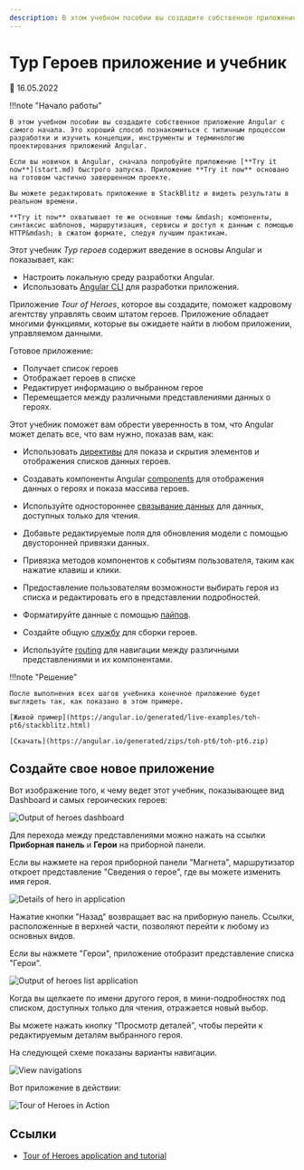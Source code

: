 ```yaml
---
description: В этом учебном пособии вы создадите собственное приложение Angular с самого начала
---
```


# Тур Героев приложение и учебник

:date: 16.05.2022

!!!note "Начало работы"

    В этом учебном пособии вы создадите собственное приложение Angular с самого начала. Это хороший способ познакомиться с типичным процессом разработки и изучить концепции, инструменты и терминологию проектирования приложений Angular.

    Если вы новичок в Angular, сначала попробуйте приложение [**Try it now**](start.md) быстрого запуска. Приложение **Try it now** основано на готовом частично завершенном проекте.

    Вы можете редактировать приложение в StackBlitz и видеть результаты в реальном времени.

    **Try it now** охватывает те же основные темы &mdash; компоненты, синтаксис шаблонов, маршрутизация, сервисы и доступ к данным с помощью HTTP&mdash; в сжатом формате, следуя лучшим практикам.

Этот учебник _Тур героев_ содержит введение в основы Angular и показывает, как:

-   Настроить локальную среду разработки Angular.
-   Использовать [Angular CLI](https://angular.io/cli 'Справочник команд CLI') для разработки приложения.

Приложение _Tour of Heroes_, которое вы создадите, поможет кадровому агентству управлять своим штатом героев. Приложение обладает многими функциями, которые вы ожидаете найти в любом приложении, управляемом данными.

Готовое приложение:

-   Получает список героев
-   Отображает героев в списке
-   Редактирует информацию о выбранном герое
-   Перемещается между различными представлениями данных о героях.

Этот учебник поможет вам обрести уверенность в том, что Angular может делать все, что вам нужно, показав вам, как:

-   Использовать [директивы](glossary.md#directive 'Directives definition') для показа и скрытия элементов и отображения списков данных героев.

-   Создавать компоненты Angular [components](glossary.md#component 'Components definition') для отображения данных о героях и показа массива героев.

-   Используйте одностороннее [связывание данных](glossary.md#data-binding 'Data binding definition') для данных, доступных только для чтения.

-   Добавьте редактируемые поля для обновления модели с помощью двусторонней привязки данных.

-   Привязка методов компонентов к событиям пользователя, таким как нажатие клавиш и клики.

-   Предоставление пользователям возможности выбирать героя из списка и редактировать его в представлении подробностей.

-   Форматируйте данные с помощью [пайпов](glossary.md#pipe 'Определение пайпа').

-   Создайте общую [службу](glossary.md#service 'Service definition') для сборки героев.

-   Используйте [routing](glossary.md#router 'Router definition') для навигации между различными представлениями и их компонентами.

!!!note "Решение"

    После выполнения всех шагов учебника конечное приложение будет выглядеть так, как показано в этом примере.

    [Живой пример](https://angular.io/generated/live-examples/toh-pt6/stackblitz.html)

    [Скачать](https://angular.io/generated/zips/toh-pt6/toh-pt6.zip)

## Создайте свое новое приложение

Вот изображение того, к чему ведет этот учебник, показывающее вид Dashboard и самых героических героев:

![Output of heroes dashboard](heroes-dashboard-1.png)

Для перехода между представлениями можно нажать на ссылки **Приборная панель** и **Герои** на приборной панели.

Если вы нажмете на героя приборной панели "Магнета", маршрутизатор откроет представление "Сведения о герое", где вы можете изменить имя героя.

![Details of hero in application](hero-details-1.png)

Нажатие кнопки "Назад" возвращает вас на приборную панель. Ссылки, расположенные в верхней части, позволяют перейти к любому из основных видов.

Если вы нажмете "Герои", приложение отобразит представление списка "Герои".

![Output of heroes list application](heroes-list-2.png)

Когда вы щелкаете по имени другого героя, в мини-подробностях под списком, доступных только для чтения, отражается новый выбор.

Вы можете нажать кнопку "Просмотр деталей", чтобы перейти к редактируемым деталям выбранного героя.

На следующей схеме показаны варианты навигации.

![View navigations](nav-diagram.png)

Вот приложение в действии:

![Tour of Heroes in Action](toh-anim.gif)

## Ссылки

-   [Tour of Heroes application and tutorial](https://angular.io/tutorial/tour-of-heroes)
